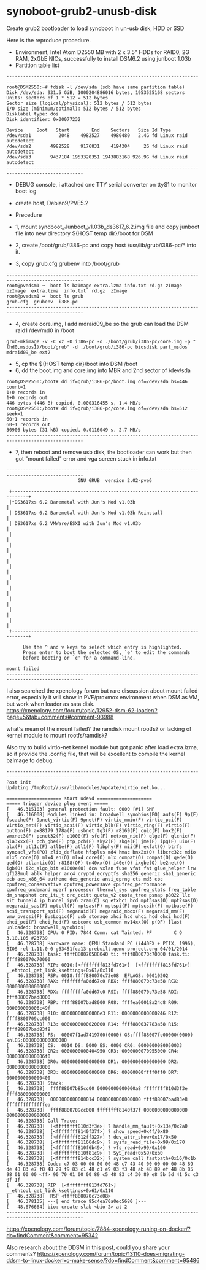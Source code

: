 # synoboot-grub2-unusb-disk
Create grub2 bootloader to load synoboot in un-usb disk, HDD or SSD

Here is the reproduce procedure.
 - Environment, Intel Atom D2550 MB with 2 x 3.5" HDDs for RAID0, 2G RAM, 2xGbE NICs, successfully to install DSM6.2 using junboot 1.03b
 - Partition table list
```
--------------------------------------------------------------------------------------------------
root@DSM2550:~# fdisk -l /dev/sda (sdb have same partition table)
Disk /dev/sda: 931.5 GiB, 1000204886016 bytes, 1953525168 sectors
Units: sectors of 1 * 512 = 512 bytes
Sector size (logical/physical): 512 bytes / 512 bytes
I/O size (minimum/optimal): 512 bytes / 512 bytes
Disklabel type: dos
Disk identifier: 0x00077232

Device     Boot   Start        End    Sectors   Size Id Type
/dev/sda1          2048    4982527    4980480   2.4G fd Linux raid autodetect
/dev/sda2       4982528    9176831    4194304     2G fd Linux raid autodetect
/dev/sda3       9437184 1953320351 1943883168 926.9G fd Linux raid autodetect
--------------------------------------------------------------------------------------------------
```
- DEBUG console, i attached one TTY serial converter on ttyS1 to monitor boot log
- create host, Debian9/PVE5.2

- Precedure
 - 1, mount synoboot_Junboot_v1.03b_ds3617_6.2.img file and copy junboot file into new directory ${HOST temp dir}/boot for DSM
 - 2, create /boot/grub/i386-pc and copy host /usr/lib/grub/i386-pc/* into it.
 - 3, copy grub.cfg grubenv into /boot/grub
```
--------------------------------------------------------------------------------------------------
root@pvedsm1 ➜  boot ls bzImage extra.lzma info.txt rd.gz zImage
bzImage  extra.lzma  info.txt  rd.gz  zImage
root@pvedsm1 ➜  boot ls grub
grub.cfg  grubenv  i386-pc
--------------------------------------------------------------------------------------------------
```
- 4, create core.img, I add mdraid09_be so the grub can load the DSM raid1 /dev/md0 in /boot
```
grub-mkimage -v -C xz -O i386-pc -o ./boot/grub/i386-pc/core.img -p "(hd0,msdos1)/boot/grub" -d ./boot/grub/i386-pc biosdisk part_msdos mdraid09_be ext2
```
- 5, cp the ${HOST temp dir}/boot into DSM /boot
- 6, dd the boot.img and core.img into MBR and 2nd sector of /dev/sda
```--------------------------------------------------------------------------------------------------
root@DSM2550:/boot# dd if=grub/i386-pc/boot.img of=/dev/sda bs=446 count=1
1+0 records in
1+0 records out
446 bytes (446 B) copied, 0.000316455 s, 1.4 MB/s
root@DSM2550:/boot# dd if=grub/i386-pc/core.img of=/dev/sda bs=512 seek=1
60+1 records in
60+1 records out
30906 bytes (31 kB) copied, 0.0116049 s, 2.7 MB/s
--------------------------------------------------------------------------------------------------
```
- 7, then reboot and remove usb disk, the bootloader can work but then got "mount failed" error and vga screen stuck in info.txt
```
--------------------------------------------------------------------------------------------------
                          GNU GRUB  version 2.02-pve6

 +----------------------------------------------------------------------------+
 |*DS3617xs 6.2 Baremetal with Jun's Mod v1.03b                               |
 | DS3617xs 6.2 Baremetal with Jun's Mod v1.03b Reinstall                     |
 | DS3617xs 6.2 VMWare/ESXI with Jun's Mod v1.03b                             |
 |                                                                            |
 |                                                                            |
 |                                                                            |
 |                                                                            |
 |                                                                            |
 |                                                                            |
 |                                                                            |
 |                                                                            |
 |                                                                            |
 +----------------------------------------------------------------------------+

      Use the ^ and v keys to select which entry is highlighted.
      Press enter to boot the selected OS, `e' to edit the commands
      before booting or `c' for a command-line.

mount failed
--------------------------------------------------------------------------------------------------
```
I also searched the xpenology forum but rare discussion about mount failed error, especially it will show in PVE/proxmox environment  when DSM as VM, but work when loader as sata disk.
https://xpenology.com/forum/topic/12952-dsm-62-loader/?page=5&tab=comments#comment-93988

what's mean of the mount failed? the ramdisk mount rootfs? or lacking of kernel module to mount rootfs/ramdisk?

Also try to build virtio-net kernel module but got panic after load extra.lzma, so if provide the .config file, that will be excellent to compile the kernel bzImage to debug.
```
--------------------------------------------------------------------------------------------------
Post init
Updating /tmpRoot//usr/lib/modules/update/virtio_net.ko...

==================== start udevd ====================
===== trigger device plug event =====
[   46.315103] general protection fault: 0000 [#1] SMP
[   46.316008] Modules linked in: broadwell_synobios(PO) aufs(F) 9p(F) fscache(F) 9pnet_virtio(F) 9pnet(F) virtio_mmio(F) virtio_pci(F) virtio_net(F) virtio_scsi(F) virtio_blk(F) virtio_ring(F) virtio(F) button(F) ax88179_178a(F) usbnet tg3(F) r8169(F) cnic(F) bnx2(F) vmxnet3(F) pcnet32(F) e1000(F) sfc(F) netxen_nic(F) qlge(F) qlcnic(F) qla3xxx(F) pch_gbe(F) ptp_pch(F) sky2(F) skge(F) jme(F) ipg(F) uio(F) alx(F) atl1c(F) atl1e(F) atl1(F) libphy(F) mii(F) exfat(O) btrfs synoacl_vfs(PO) zlib_deflate hfsplus md4 hmac bnx2x(O) libcrc32c mdio mlx5_core(O) mlx4_en(O) mlx4_core(O) mlx_compat(O) compat(O) qede(O) qed(O) atlantic(O) r8168(OF) tn40xx(O) i40e(O) ixgbe(O) be2net(O) igb(O) i2c_algo_bit e1000e(O) dca vxlan fuse vfat fat glue_helper lrw gf128mul ablk_helper arc4 cryptd ecryptfs sha256_generic sha1_generic ecb aes_x86_64 authenc des_generic ansi_cprng cts md5 cbc cpufreq_conservative cpufreq_powersave cpufreq_performance cpufreq_ondemand mperf processor thermal_sys cpufreq_stats freq_table dm_snapshot crc_itu_t crc_ccitt quota_v2 quota_tree psnap p8022 llc sit tunnel4 ip_tunnel ipv6 zram(C) sg etxhci_hcd mpt3sas(O) mpt2sas(O) megaraid_sas(F) mptctl(F) mptsas(F) mptspi(F) mptscsih(F) mptbase(F) scsi_transport_spi(F) megaraid(F) megaraid_mbox(F) megaraid_mm(F) vmw_pvscsi(F) BusLogic(F) usb_storage xhci_hcd uhci_hcd ohci_hcd(F) ehci_pci(F) ehci_hcd(F) usbcore usb_common mv14xx(O) p(OF) [last unloaded: broadwell_synobios]
[   46.328738] CPU: 0 PID: 7844 Comm: cat Tainted: PF        C O 3.10.105 #23739
[   46.328738] Hardware name: QEMU Standard PC (i440FX + PIIX, 1996), BIOS rel-1.11.0-0-g63451fca13-prebuilt.qemu-project.org 04/01/2014
[   46.328738] task: ffff880070588040 ti: ffff880070c70000 task.ti: ffff880070c70000
[   46.328738] RIP: 0010:[<ffffffff813fd761>]  [<ffffffff813fd761>] __ethtool_get_link_ksettings+0x61/0x110
[   46.328738] RSP: 0018:ffff880070c73e08  EFLAGS: 00010202
[   46.328738] RAX: ffffffffa0dd67c0 RBX: ffff880070c73e58 RCX: 0000000000000000
[   46.328738] RDX: ffffffffa0dd67c0 RSI: ffff880070c73e58 RDI: ffff88007bad8000
[   46.328738] RBP: ffff88007bad8000 R08: ffffea00018a24d8 R09: 000000000006c49f
[   46.328738] R10: 00000000000006e3 R11: 0000000000000246 R12: ffff8800709cc000
[   46.328738] R13: 0000000000020000 R14: ffff880037783a58 R15: ffff88007bad83f8
[   46.328738] FS:  00007f1ad7419700(0000) GS:ffff88007fc00000(0000) knlGS:0000000000000000
[   46.328738] CS:  0010 DS: 0000 ES: 0000 CR0: 0000000080050033
[   46.328738] CR2: 0000000000404950 CR3: 0000000070955000 CR4: 00000000000006f0
[   46.328738] DR0: 0000000000000000 DR1: 0000000000000000 DR2: 0000000000000000
[   46.328738] DR3: 0000000000000000 DR6: 00000000ffff0ff0 DR7: 0000000000000400
[   46.328738] Stack:
[   46.328738]  ffff88007b85cc00 00000000000000a8 ffffffff810d3f3e ffff880000000000
[   46.328738]  0000000000000014 0000000000000000 ffff88007bad83e8 ffffffffffffffea
[   46.328738]  ffff8800709cc000 ffffffff8140f37f 0000000000000000 0000000000000000
[   46.328738] Call Trace:
[   46.328738]  [<ffffffff810d3f3e>] ? handle_mm_fault+0x13e/0x2a0
[   46.328738]  [<ffffffff8140f37f>] ? show_speed+0x4f/0x80
[   46.328738]  [<ffffffff812ff327>] ? dev_attr_show+0x17/0x50
[   46.328738]  [<ffffffff81166dc9>] ? sysfs_read_file+0x99/0x170
[   46.328738]  [<ffffffff810f6b49>] ? vfs_read+0x99/0x160
[   46.328738]  [<ffffffff810f81c9>] ? SyS_read+0x59/0xb0
[   46.328738]  [<ffffffff814bcc32>] ? system_call_fastpath+0x16/0x1b
[   46.328738] Code: c7 03 00 00 00 00 48 c7 43 40 00 00 00 00 48 89 de 48 83 e7 f8 48 29 f9 83 c1 48 c1 e9 03 f3 48 ab 48 89 ef 48 8b 85 98 01 00 00 <ff> 90 70 01 00 00 89 c5 48 83 c4 30 89 e8 5b 5d 41 5c c3 0f 1f
[   46.328738] RIP  [<ffffffff813fd761>] __ethtool_get_link_ksettings+0x61/0x110
[   46.328738]  RSP <ffff880070c73e08>
[   46.378135] ---[ end trace 95c4ea70a0ec5680 ]---
[   48.676664] bio: create slab <bio-2> at 2
--------------------------------------------------------------------------------------------------
```
https://xpenology.com/forum/topic/7884-xpenology-runing-on-docker/?do=findComment&comment=95342

Also research about the DDSM in this post, could you share your comments?
https://xpenology.com/forum/topic/13110-does-migrating-ddsm-to-linux-dockerlxc-make-sense/?do=findComment&comment=95486

